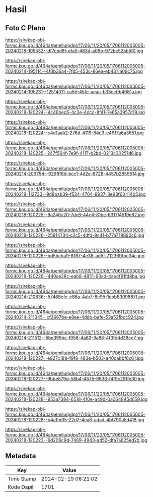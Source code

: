 # Hasil

## Foto C Plano

https://sirekap-obj-formc.kpu.go.id/464a/pemilu/pdpr/17/06/11/20/05/1706112005005-20240218-105532--df7ced8f-efa5-483d-a09b-972bc52ab5f0.jpg

https://sirekap-obj-formc.kpu.go.id/464a/pemilu/pdpr/17/06/11/20/05/1706112005005-20240214-195114--4f0b36a4-7fd5-453c-86ea-eb4311a09c75.jpg

https://sirekap-obj-formc.kpu.go.id/464a/pemilu/pdpr/17/06/11/20/05/1706112005005-20240214-195231--12514011-ca55-45fe-aeac-b33ec0b4981a.jpg

https://sirekap-obj-formc.kpu.go.id/464a/pemilu/pdpr/17/06/11/20/05/1706112005005-20240218-120224--4c46bed5-4c3e-4dcc-8f41-7e65a3957d19.jpg

https://sirekap-obj-formc.kpu.go.id/464a/pemilu/pdpr/17/06/11/20/05/1706112005005-20240218-120224--c4d1aab2-276d-4119-84e3-e4917a6a3651.jpg

https://sirekap-obj-formc.kpu.go.id/464a/pemilu/pdpr/17/06/11/20/05/1706112005005-20240218-120225--247f564f-7e9f-4117-b2bd-0213c30251d6.jpg

https://sirekap-obj-formc.kpu.go.id/464a/pemilu/pdpr/17/06/11/20/05/1706112005005-20240214-203754--929fff6d-bcc1-4d2e-8728-4457b2859514.jpg

https://sirekap-obj-formc.kpu.go.id/464a/pemilu/pdpr/17/06/11/20/05/1706112005005-20240218-112733--9d8bab39-f534-4704-8937-3e98f60414b3.jpg

https://sirekap-obj-formc.kpu.go.id/464a/pemilu/pdpr/17/06/11/20/05/1706112005005-20240218-120225--8a246c20-7dc8-44c4-81bc-6317f4519e82.jpg

https://sirekap-obj-formc.kpu.go.id/464a/pemilu/pdpr/17/06/11/20/05/1706112005005-20240218-120226--25814734-c2c5-4dfd-9c41-b77a719890c6.jpg

https://sirekap-obj-formc.kpu.go.id/464a/pemilu/pdpr/17/06/11/20/05/1706112005005-20240218-120226--bd5bcba9-8167-4e38-ad5f-712369fbc34c.jpg

https://sirekap-obj-formc.kpu.go.id/464a/pemilu/pdpr/17/06/11/20/05/1706112005005-20240218-120226--440ae28c-eab8-4851-93ad-4ae4f91fd8ba.jpg

https://sirekap-obj-formc.kpu.go.id/464a/pemilu/pdpr/17/06/11/20/05/1706112005005-20240214-210836--57468efe-e86a-4ab7-8c95-1cbb8309887f.jpg

https://sirekap-obj-formc.kpu.go.id/464a/pemilu/pdpr/17/06/11/20/05/1706112005005-20240214-211345--cf2667be-e8ee-4ddb-bafe-53a52fbcc924.jpg

https://sirekap-obj-formc.kpu.go.id/464a/pemilu/pdpr/17/06/11/20/05/1706112005005-20240214-211512--5be395bc-f058-4a83-9a86-4f3fd4d38cc7.jpg

https://sirekap-obj-formc.kpu.go.id/464a/pemilu/pdpr/17/06/11/20/05/1706112005005-20240218-120227--e927c188-f9f8-483e-b503-a40dabbf6c61.jpg

https://sirekap-obj-formc.kpu.go.id/464a/pemilu/pdpr/17/06/11/20/05/1706112005005-20240218-120227--9bbe879d-58b4-4575-9838-f4f9c251fe30.jpg

https://sirekap-obj-formc.kpu.go.id/464a/pemilu/pdpr/17/06/11/20/05/1706112005005-20240218-120228--953a7384-6518-4f0e-a49d-0a064845d659.jpg

https://sirekap-obj-formc.kpu.go.id/464a/pemilu/pdpr/17/06/11/20/05/1706112005005-20240218-120228--b4a1fd05-22d7-4ea6-adad-4bf790a5d418.jpg

https://sirekap-obj-formc.kpu.go.id/464a/pemilu/pdpr/17/06/11/20/05/1706112005005-20240218-120223--6d206c9d-7469-4943-ad52-dfa7a625ed2b.jpg


## Metadata

| Key        | Value               |
| ---------- | ------------------- |
| Time Stamp | 2024-02-19 06:21:02 |
| Kode Dapil | 1701                |



